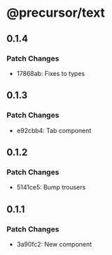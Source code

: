 # @precursor/text

## 0.1.4

### Patch Changes

-   17868ab: Fixes to types

## 0.1.3

### Patch Changes

-   e92cbb4: Tab component

## 0.1.2

### Patch Changes

-   5141ce5: Bump trousers

## 0.1.1

### Patch Changes

-   3a90fc2: New component
